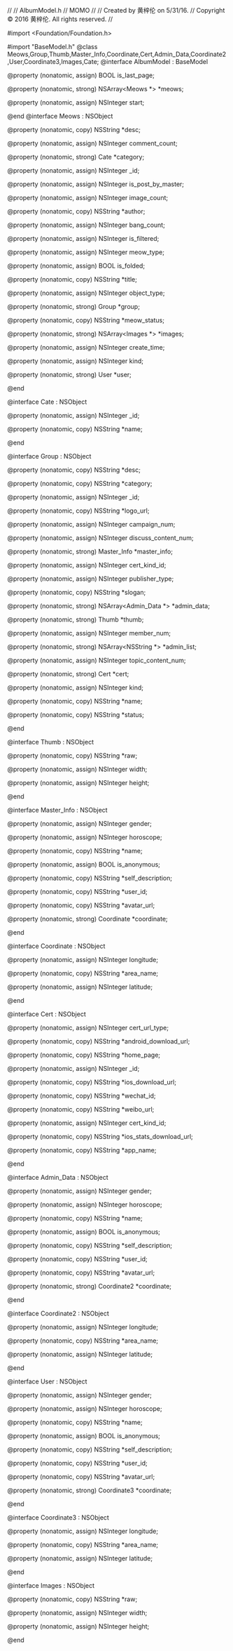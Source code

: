 //
//  AlbumModel.h
//  MOMO
//
//  Created by 黄梓伦 on 5/31/16.
//  Copyright © 2016 黄梓伦. All rights reserved.
//

#import <Foundation/Foundation.h>

#import "BaseModel.h"
@class Meows,Group,Thumb,Master_Info,Coordinate,Cert,Admin_Data,Coordinate2,User,Coordinate3,Images,Cate;
@interface AlbumModel : BaseModel<YYModel>

@property (nonatomic, assign) BOOL is_last_page;

@property (nonatomic, strong) NSArray<Meows *> *meows;

@property (nonatomic, assign) NSInteger start;

@end
@interface Meows : NSObject<YYModel>

@property (nonatomic, copy) NSString *desc;

@property (nonatomic, assign) NSInteger comment_count;

@property (nonatomic, strong) Cate *category;

@property (nonatomic, assign) NSInteger _id;

@property (nonatomic, assign) NSInteger is_post_by_master;

@property (nonatomic, assign) NSInteger image_count;

@property (nonatomic, copy) NSString *author;

@property (nonatomic, assign) NSInteger bang_count;

@property (nonatomic, assign) NSInteger is_filtered;

@property (nonatomic, assign) NSInteger meow_type;

@property (nonatomic, assign) BOOL is_folded;

@property (nonatomic, copy) NSString *title;

@property (nonatomic, assign) NSInteger object_type;

@property (nonatomic, strong) Group *group;

@property (nonatomic, copy) NSString *meow_status;

@property (nonatomic, strong) NSArray<Images *> *images;

@property (nonatomic, assign) NSInteger create_time;

@property (nonatomic, assign) NSInteger kind;

@property (nonatomic, strong) User *user;

@end

@interface Cate : NSObject

@property (nonatomic, assign) NSInteger _id;

@property (nonatomic, copy) NSString *name;

@end

@interface Group : NSObject<YYModel>

@property (nonatomic, copy) NSString *desc;

@property (nonatomic, copy) NSString *category;

@property (nonatomic, assign) NSInteger _id;

@property (nonatomic, copy) NSString *logo_url;

@property (nonatomic, assign) NSInteger campaign_num;

@property (nonatomic, assign) NSInteger discuss_content_num;

@property (nonatomic, strong) Master_Info *master_info;

@property (nonatomic, assign) NSInteger cert_kind_id;

@property (nonatomic, assign) NSInteger publisher_type;

@property (nonatomic, copy) NSString *slogan;

@property (nonatomic, strong) NSArray<Admin_Data *> *admin_data;

@property (nonatomic, strong) Thumb *thumb;

@property (nonatomic, assign) NSInteger member_num;

@property (nonatomic, strong) NSArray<NSString *> *admin_list;

@property (nonatomic, assign) NSInteger topic_content_num;

@property (nonatomic, strong) Cert *cert;

@property (nonatomic, assign) NSInteger kind;

@property (nonatomic, copy) NSString *name;

@property (nonatomic, copy) NSString *status;

@end

@interface Thumb : NSObject

@property (nonatomic, copy) NSString *raw;

@property (nonatomic, assign) NSInteger width;

@property (nonatomic, assign) NSInteger height;

@end

@interface Master_Info : NSObject

@property (nonatomic, assign) NSInteger gender;

@property (nonatomic, assign) NSInteger horoscope;

@property (nonatomic, copy) NSString *name;

@property (nonatomic, assign) BOOL is_anonymous;

@property (nonatomic, copy) NSString *self_description;

@property (nonatomic, copy) NSString *user_id;

@property (nonatomic, copy) NSString *avatar_url;

@property (nonatomic, strong) Coordinate *coordinate;

@end

@interface Coordinate : NSObject

@property (nonatomic, assign) NSInteger longitude;

@property (nonatomic, copy) NSString *area_name;

@property (nonatomic, assign) NSInteger latitude;

@end

@interface Cert : NSObject

@property (nonatomic, assign) NSInteger cert_url_type;

@property (nonatomic, copy) NSString *android_download_url;

@property (nonatomic, copy) NSString *home_page;

@property (nonatomic, assign) NSInteger _id;

@property (nonatomic, copy) NSString *ios_download_url;

@property (nonatomic, copy) NSString *wechat_id;

@property (nonatomic, copy) NSString *weibo_url;

@property (nonatomic, assign) NSInteger cert_kind_id;

@property (nonatomic, copy) NSString *ios_stats_download_url;

@property (nonatomic, copy) NSString *app_name;

@end

@interface Admin_Data : NSObject

@property (nonatomic, assign) NSInteger gender;

@property (nonatomic, assign) NSInteger horoscope;

@property (nonatomic, copy) NSString *name;

@property (nonatomic, assign) BOOL is_anonymous;

@property (nonatomic, copy) NSString *self_description;

@property (nonatomic, copy) NSString *user_id;

@property (nonatomic, copy) NSString *avatar_url;

@property (nonatomic, strong) Coordinate2 *coordinate;

@end

@interface Coordinate2 : NSObject

@property (nonatomic, assign) NSInteger longitude;

@property (nonatomic, copy) NSString *area_name;

@property (nonatomic, assign) NSInteger latitude;

@end

@interface User : NSObject

@property (nonatomic, assign) NSInteger gender;

@property (nonatomic, assign) NSInteger horoscope;

@property (nonatomic, copy) NSString *name;

@property (nonatomic, assign) BOOL is_anonymous;

@property (nonatomic, copy) NSString *self_description;

@property (nonatomic, copy) NSString *user_id;

@property (nonatomic, copy) NSString *avatar_url;

@property (nonatomic, strong) Coordinate3 *coordinate;

@end

@interface Coordinate3 : NSObject

@property (nonatomic, assign) NSInteger longitude;

@property (nonatomic, copy) NSString *area_name;

@property (nonatomic, assign) NSInteger latitude;

@end

@interface Images : NSObject

@property (nonatomic, copy) NSString *raw;

@property (nonatomic, assign) NSInteger width;

@property (nonatomic, assign) NSInteger height;

@end

